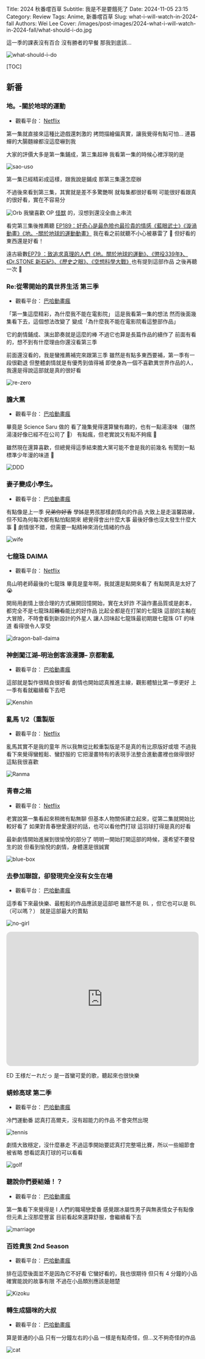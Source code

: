 Title: 2024 秋番嚐百草
Subtitle: 我是不是要餓死了
Date: 2024-11-05 23:15
Category: Review
Tags: Anime, 新番嚐百草
Slug: what-i-will-watch-in-2024-fall
Authors: Wei Lee
Cover: /images/post-images/2024-what-i-will-watch-in-2024-fall/what-should-i-do.jpg

這一季的課表沒有百合
沒有勝者的早餐
那我到底該...

<!--more-->

![what-should-i-do](/images/post-images/2024-what-i-will-watch-in-2024-fall/what-should-i-do.jpg)

[TOC]

## 新番

### 地。-關於地球的運動
* 觀看平台： [Netflix](https://www.netflix.com/browse?jbv=81765022)

第一集就直接來這種比遊戲還刺激的
拷問描繪偏真實，讓我覺得有點可怕...
連暮蟬的大腸麵線都沒這麼嚇到我

大家的評價大多是第一集鋪成，第三集超神
我看第一集的時候心裡浮現的是

![sao-uso](/images/meme/sao-uso.jpg)

第一集已經精彩成這樣，跟我說是鋪成
那第三集還怎麼辦

不過後來看到第三集，其實就是差不多驚艷啊
就每集都很好看啊
可能很好看跟真的很好看，實在不容易分

![Orb](/images/post-images/2024-what-i-will-watch-in-2024-fall/Orb.jpg)
我蠻喜歡 OP [怪獣](https://www.youtube.com/watch?v=eZAocot63s8) 的，沒想到還沒全曲上串流

看完第三集後推薦聽 [EP189：好奇心是最危險也最珍貴的情感《藍眼武士》《漩渦動畫》《地。-關於地球的運動動畫》](https://neildrinkmilk.firstory.io/episodes/cm2aom2oe01bn01qxctrufiz5)
我在看之前就聽不小心被暴雷了 🥲
但好看的東西還是好看！

遠古級數[EP79 ：致追求真理的人們《地。關於地球的運動》、《懲役339年》、《Dr.STONE 新石紀》、《歷史之眼》、《空想科學大戰》](https://neildrinkmilk.firstory.io/episodes/ckp4q4hnutvp50831ljog9dpf)也有提到這部作品
之後再聽一次 👀

### Re:從零開始的異世界生活 第三季
* 觀看平台： [巴哈動畫瘋](https://ani.gamer.com.tw/animeVideo.php?sn=40260)

「第一集這麼精彩，為什麼我不能在電影院」
這是我看第一集的想法
然而後面幾集看下去，這個想法改變了
變成「為什麼我不能在電影院看這整部作品」

它的劇情鋪成、演出節奏就是這麼的棒
不過它也算是長篇作品的續作了
前面有看的，想不到有什麼理由你還沒看第三季

前面還沒看的，我是蠻推薦補完來跟第三季
雖然是有點多東西要補，第一季有一段很勸退
但整體劇情就是有優秀到值得補
即使身為一個不喜歡異世界作品的人，我還是得說這部就是真的很好看

![re-zero](/images/post-images/2024-what-i-will-watch-in-2024-fall/re-zero.jpg)


### 膽大黨
* 觀看平台： [巴哈動畫瘋](https://ani.gamer.com.tw/animeVideo.php?sn=40138)

畢竟是 Science Saru 做的
看了幾集覺得還算蠻有趣的，也有一點湯淺味
（雖然湯淺好像已經不在公司了 🥲）
有點瘋，但老實說又有點不夠瘋 🤪

雖然現在還算喜歡，但總覺得這季結束膽大黨可能不會是我的前幾名
有聞到一點標準少年漫的味道 🤔

![DDD](/images/post-images/2024-what-i-will-watch-in-2024-fall/DDD.jpg)

### 妻子變成小學生。
* 觀看平台： [巴哈動畫瘋](https://ani.gamer.com.tw/animeVideo.php?sn=40177)

有點像是上一季 ~~兄弟你好香~~ 學姊是男孩那樣劇情向的作品
大致上是走溫馨路線，但不知為何每次都有點怕點開來
總覺得會出什麼大事
最後好像也沒太發生什麼大事 🤔
劇情很不錯，但需要一點精神來消化情緒的作品

![wife](/images/post-images/2024-what-i-will-watch-in-2024-fall/wife.jpg)

### 七龍珠 DAIMA
* 觀看平台： [Netflix](https://www.netflix.com/browse?jbv=81943491)

鳥山明老師最後的七龍珠
畢竟是童年啊，我就還是點開來看了
有點開真是太好了 😭

開局用劇情上很合理的方式展開回憶開始，實在太奸詐
不論作畫品質或是劇本，都完全不是七龍珠超~~難看~~能比的好作品
比起全都是在打架的七龍珠
這部的主軸在大冒險，不時會看到新設計的外星人
讓人回味起七龍珠最初期跟七龍珠 GT 的味道
看得很令人享受

![dragon-ball-daima](/images/post-images/2024-what-i-will-watch-in-2024-fall/dragon-ball-daima.jpg)

### 神劍闖江湖–明治劍客浪漫譚– 京都動亂
* 觀看平台： [巴哈動畫瘋](https://ani.gamer.com.tw/animeVideo.php?sn=40140)

這部就是製作很精良很好看
劇情也開始認真推進主線，觀影體驗比第一季更好
上一季有看就繼續看下去吧

![Kenshin](/images/post-images/2024-what-i-will-watch-in-2024-fall/Kenshin.jpg)

### 亂馬 1/2（重製版
* 觀看平台： [Netflix](https://www.netflix.com/browse?jbv=81171925)

亂馬其實不是我的童年
所以我無從比較重製版是不是真的有比原版好或壞
不過我看下來覺得蠻輕鬆、蠻舒服的
它把漫畫特有的表現手法整合進動畫裡也做得很好
這點我很喜歡

![Ranma](/images/post-images/2024-what-i-will-watch-in-2024-fall/Ranma.jpg)

### 青春之箱
* 觀看平台： [Netflix](https://www.netflix.com/browse?jbv=81663323)

老實說第一集看起來稍微有點無聊
但基本人物關係建立起來，從第二集就開始比較好看了
如果對青春戀愛還好的話，也可以看他們打球
這羽球打得是真的好看

最新劇情開始進展到很愉悅的部分了
明明一開始打開這部的時候，還希望不要發生的說
但看到愉悅的劇情，身體還是很誠實

![blue-box](/images/post-images/2024-what-i-will-watch-in-2024-fall/blue-box.jpg)

### 去參加聯誼，卻發現完全沒有女生在場
* 觀看平台： [巴哈動畫瘋](https://ani.gamer.com.tw/animeVideo.php?sn=40154)

這季看下來最快樂、最輕鬆的作品應該是這部吧
雖然不是 BL ，但它也可以是 BL（可以嗎？）
就是這部最大的賣點

![no-girl](/images/post-images/2024-what-i-will-watch-in-2024-fall/no-girl.jpg)

<iframe style="border-radius:12px" src="https://open.spotify.com/embed/track/4JvqsyXsNOXu4gZ6Lej5m7?utm_source=generator" width="100%" height="352" frameBorder="0" allowfullscreen="" allow="autoplay; clipboard-write; encrypted-media; fullscreen; picture-in-picture" loading="lazy"></iframe>

ED 王様だーれだっ 是一首蠻可愛的歌，聽起來也很快樂

### 蜻蛉高球 第二季
* 觀看平台： [巴哈動畫瘋](https://ani.gamer.com.tw/animeVideo.php?sn=40158)

冷門運動番
認真打高爾夫，沒有超能力的作品
不會突然出現

![tennis](/images/post-images/2024-what-i-will-watch-in-2024-fall/tennis.jpg)

劇情大致穩定，沒什麼暴走
不過這季開始要認真打完整場比賽，所以一些細節會被省略
想看認真打球的可以看看

![golf](/images/post-images/2024-what-i-will-watch-in-2024-fall/golf.jpg)

### 聽說你們要結婚！？
* 觀看平台： [巴哈動畫瘋](https://ani.gamer.com.tw/animeVideo.php?sn=40135)

第一集看下來覺得是 I 人們的職場戀愛番
感覺跟冰屬性男子與無表情女子有點像
但元素上沒那麼豐富
目前看起來還算舒服，會繼續看下去

![marriage](/images/post-images/2024-what-i-will-watch-in-2024-fall/marriage.jpg)

### 百姓貴族 2nd Season
* 觀看平台： [巴哈動畫瘋](https://ani.gamer.com.tw/animeVideo.php?sn=40146)

排在這麼後面並不是因為它不好看
它蠻好看的，我也很期待
但只有 4 分鐘的小品確實能說的故事有限
不過在小品類別應該是翹楚

![Kizoku](/images/post-images/2024-what-i-will-watch-in-2024-fall/Kizoku.jpg)

### 轉生成貓咪的大叔
* 觀看平台： [巴哈動畫瘋](https://ani.gamer.com.tw/animeVideo.php?sn=40265)

算是普通的小品
只有一分鐘左右的小品
一樣是有點奇怪，但...又不夠奇怪的作品

![cat](/images/post-images/2024-what-i-will-watch-in-2024-fall/cat.jpg)
